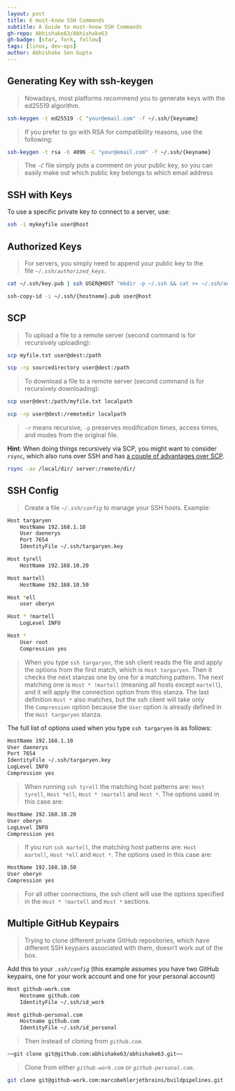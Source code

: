 ```yaml
---
layout: post
title: 6 must-know SSH Commands
subtitle: A Guide to must-know SSH Commands
gh-repo: Abhishake63/Abhishake63
gh-badge: [star, fork, follow]
tags: [linux, dev-ops]
author: Abhishake Sen Gupta
---
```


## Generating Key with ssh-keygen

> Nowadays, most platforms recommend you to generate keys with the ed25519 algorithm.
>

```bash
ssh-keygen -t ed25519 -C "your@email.com" -f ~/.ssh/{keyname}
```

> If you prefer to go with RSA for compatibility reasons, use the following:
>

```bash
ssh-keygen -t rsa -b 4096 -C "your@email.com" -f ~/.ssh/{keyname}
```

> The *`-C`* file simply puts a comment on your public key, so you can easily make out which public key belongs to which email address
>

## SSH with Keys

To use a specific private key to connect to a server, use:

```bash
ssh -i mykeyfile user@host
```

## **Authorized Keys**

> For servers, you simply need to append your public key to the file *`~/.ssh/authorized_keys`*.
>

```bash
cat ~/.ssh/key.pub | ssh USER@HOST "mkdir -p ~/.ssh && cat >> ~/.ssh/authorized_keys"

ssh-copy-id -i ~/.ssh/{hostname}.pub user@host
```

## SCP

> To upload a file to a remote server (second command is for recursively uploading):
>

```bash
scp myfile.txt user@dest:/path

scp -rp sourcedirectory user@dest:/path
```

> To download a file to a remote server (second command is for recursively downloading):
>

```bash
scp user@dest:/path/myfile.txt localpath

scp -rp user@dest:/remotedir localpath
```

> `-r` means recursive, `-p` preserves modification times, access times, and modes from the original file.

**Hint**: When doing things recursively via SCP, you might want to consider `rsync`, which also runs over SSH and has [a couple of advantages over SCP](https://serverfault.com/a/264606).
>

```bash
rsync -av /local/dir/ server:/remote/dir/
```

## SSH Config

> Create a file *`~/.ssh/config`* to manage your SSH hosts. Example:
>

```bash
Host targaryen
    HostName 192.168.1.10
    User daenerys
    Port 7654
    IdentityFile ~/.ssh/targaryen.key

Host tyrell
    HostName 192.168.10.20

Host martell
    HostName 192.168.10.50

Host *ell
    user oberyn

Host * !martell
    LogLevel INFO

Host *
    User root
    Compression yes
```

> When you type `ssh targaryen`, the ssh client reads the file and apply the options from the first match, which is `Host targaryen`. Then it checks the next stanzas one by one for a matching pattern. The next matching one is `Host * !martell` (meaning all hosts except `martell`), and it will apply the connection option from this stanza. The last definition `Host *` also matches, but the ssh client will take only the `Compression` option because the `User` option is already defined in the `Host targaryen` stanza.

The full list of options used when you type `ssh targaryen` is as follows:
>

```bash
HostName 192.168.1.10
User daenerys
Port 7654
IdentityFile ~/.ssh/targaryen.key
LogLevel INFO
Compression yes
```

> When running `ssh tyrell` the matching host patterns are: `Host tyrell`, `Host *ell`, `Host * !martell` and `Host *`. The options used in this case are:
>

```bash
HostName 192.168.10.20
User oberyn
LogLevel INFO
Compression yes
```

> If you run `ssh martell`, the matching host patterns are: `Host martell`, `Host *ell` and `Host *`. The options used in this case are:
>

```bash
HostName 192.168.10.50
User oberyn
Compression yes
```

> For all other connections, the ssh client will use the options specified in the `Host * !martell` and `Host *` sections.
>

## **Multiple GitHub Keypairs**

> Trying to clone different private GitHub repositories, which have different SSH keypairs associated with them, doesn’t work out of the box.

Add this to your *`.ssh/config`* (this example assumes you have two GitHub keypairs, one for your work account and one for your personal account)
>

```bash
Host github-work.com
    Hostname github.com
    IdentityFile ~/.ssh/id_work

Host github-personal.com
    Hostname github.com
    IdentityFile ~/.ssh/id_personal
```

> Then instead of cloning from *`github.com`*.
>

```bash
~~git clone git@github.com:abhishake63/abhishake63.git~~
```

> Clone from either *`github-work.com`* or *`github-personal.com`*.
>

```bash
git clone git@github-work.com:marcobehlerjetbrains/buildpipelines.git
```